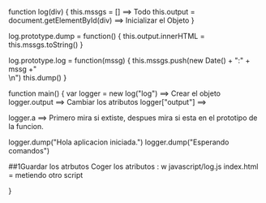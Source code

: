 function log(div)
{
  this.mssgs = []                         ==> Todo
  this.output = document.getElementById(div) ==> Inicializar el Objeto
}

log.prototype.dump = function()
{
  this.output.innerHTML = this.mssgs.toString()
}

log.prototype.log = function(mssg)
{
  this.mssgs.push(new Date() + ":" + mssg +"<br/>\n")
  this.dump()
}

function main()
{
  var logger = new log("log")         ==> Crear el objeto
  logger.output     ==> Cambiar los atributos
  logger["output"]  ==>

  logger.a  ==> Primero mira si extiste, despues mira si esta en el prototipo de la funcion.

  logger.dump("Hola aplicacion iniciada.")
  logger.dump("Esperando comandos")

  ##1Guardar los atrbutos
  Coger los atributos
  : w javascript/log.js
  index.html = metiendo otro script


}



